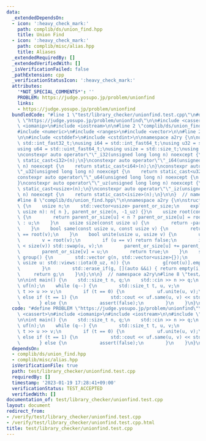 ```yaml
---
data:
  _extendedDependsOn:
  - icon: ':heavy_check_mark:'
    path: complib/ds/union_find.hpp
    title: Union Find
  - icon: ':heavy_check_mark:'
    path: complib/misc/alias.hpp
    title: Aliases
  _extendedRequiredBy: []
  _extendedVerifiedWith: []
  _isVerificationFailed: false
  _pathExtension: cpp
  _verificationStatusIcon: ':heavy_check_mark:'
  attributes:
    '*NOT_SPECIAL_COMMENTS*': ''
    PROBLEM: https://judge.yosupo.jp/problem/unionfind
    links:
    - https://judge.yosupo.jp/problem/unionfind
  bundledCode: "#line 1 \"test/library_checker/unionfind.test.cpp\"\n#define PROBLEM\
    \ \"https://judge.yosupo.jp/problem/unionfind\"\n\n#include <cassert>\n#include\
    \ <iomanip>\n#include <iostream>\n\n#line 2 \"complib/ds/union_find.hpp\"\n\n\
    #include <numeric>\n#include <ranges>\n#include <vector>\n\n#line 2 \"complib/misc/alias.hpp\"\
    \n\n#include <cstddef>\n#include <cstdint>\n\nnamespace a2ry {\n\nusing i32 =\
    \ std::int_fast32_t;\nusing i64 = std::int_fast64_t;\nusing u32 = std::uint_fast32_t;\n\
    using u64 = std::uint_fast64_t;\nusing usize = std::size_t;\nusing isize = std::ptrdiff_t;\n\
    \nconstexpr auto operator\"\"_i32(unsigned long long n) noexcept {\n    return\
    \ static_cast<i32>(n);\n}\nconstexpr auto operator\"\"_i64(unsigned long long\
    \ n) noexcept {\n    return static_cast<i64>(n);\n}\nconstexpr auto operator\"\
    \"_u32(unsigned long long n) noexcept {\n    return static_cast<u32>(n);\n}\n\
    constexpr auto operator\"\"_u64(unsigned long long n) noexcept {\n    return static_cast<u64>(n);\n\
    }\nconstexpr auto operator\"\"_uz(unsigned long long n) noexcept {\n    return\
    \ static_cast<usize>(n);\n}\nconstexpr auto operator\"\"_iz(unsigned long long\
    \ n) noexcept {\n    return static_cast<isize>(n);\n}\n\n}  // namespace a2ry\n\
    #line 8 \"complib/ds/union_find.hpp\"\n\nnamespace a2ry {\n\nstruct UnionFind\
    \ {\n    usize n;\n    std::vector<usize> parent_or_size;\n    explicit UnionFind(const\
    \ usize n): n{ n }, parent_or_size(n, -1_uz) {}\n    usize root(const usize u)\
    \ {\n        return parent_or_size[u] < n ? parent_or_size[u] = root(parent_or_size[u])\
    \ : u;\n    }\n    usize size(const usize u) {\n        return -parent_or_size[root(u)];\n\
    \    }\n    bool same(const usize u, const usize v) {\n        return root(u)\
    \ == root(v);\n    }\n    bool unite(usize u, usize v) {\n        u = root(u);\n\
    \        v = root(v);\n        if (u == v) return false;\n        if (size(u)\
    \ < size(v)) std::swap(u, v);\n        parent_or_size[u] += parent_or_size[v];\n\
    \        parent_or_size[v] = u;\n        return true;\n    }\n    std::vector<std::vector<usize>>\
    \ group() {\n        std::vector g(n, std::vector<usize>{});\n        for (const\
    \ usize u: std::views::iota(0_uz, n)) {\n            g[root(u)].emplace_back(u);\n\
    \        }\n        std::erase_if(g, [](auto &&i) { return empty(i); });\n   \
    \     return g;\n    }\n};\n\n}  // namespace a2ry\n#line 8 \"test/library_checker/unionfind.test.cpp\"\
    \n\nint main() {\n    std::size_t n, q;\n    std::cin >> n >> q;\n    a2ry::UnionFind\
    \ uf(n);\n    while (q--) {\n        std::size_t t, u, v;\n        std::cin >>\
    \ t >> u >> v;\n        if (t == 0) {\n            uf.unite(u, v);\n        }\
    \ else if (t == 1) {\n            std::cout << uf.same(u, v) << std::endl;\n \
    \       } else {\n            assert(false);\n        }\n    }\n}\n"
  code: "#define PROBLEM \"https://judge.yosupo.jp/problem/unionfind\"\n\n#include\
    \ <cassert>\n#include <iomanip>\n#include <iostream>\n\n#include \"complib/ds/union_find.hpp\"\
    \n\nint main() {\n    std::size_t n, q;\n    std::cin >> n >> q;\n    a2ry::UnionFind\
    \ uf(n);\n    while (q--) {\n        std::size_t t, u, v;\n        std::cin >>\
    \ t >> u >> v;\n        if (t == 0) {\n            uf.unite(u, v);\n        }\
    \ else if (t == 1) {\n            std::cout << uf.same(u, v) << std::endl;\n \
    \       } else {\n            assert(false);\n        }\n    }\n}\n"
  dependsOn:
  - complib/ds/union_find.hpp
  - complib/misc/alias.hpp
  isVerificationFile: true
  path: test/library_checker/unionfind.test.cpp
  requiredBy: []
  timestamp: '2023-01-19 17:28:41+09:00'
  verificationStatus: TEST_ACCEPTED
  verifiedWith: []
documentation_of: test/library_checker/unionfind.test.cpp
layout: document
redirect_from:
- /verify/test/library_checker/unionfind.test.cpp
- /verify/test/library_checker/unionfind.test.cpp.html
title: test/library_checker/unionfind.test.cpp
---
```

